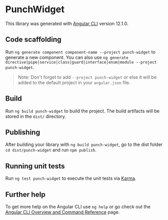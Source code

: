 # PunchWidget

This library was generated with [Angular CLI](https://github.com/angular/angular-cli) version 12.1.0.

## Code scaffolding

Run `ng generate component component-name --project punch-widget` to generate a new component. You can also use `ng generate directive|pipe|service|class|guard|interface|enum|module --project punch-widget`.
> Note: Don't forget to add `--project punch-widget` or else it will be added to the default project in your `angular.json` file. 

## Build

Run `ng build punch-widget` to build the project. The build artifacts will be stored in the `dist/` directory.

## Publishing

After building your library with `ng build punch-widget`, go to the dist folder `cd dist/punch-widget` and run `npm publish`.

## Running unit tests

Run `ng test punch-widget` to execute the unit tests via [Karma](https://karma-runner.github.io).

## Further help

To get more help on the Angular CLI use `ng help` or go check out the [Angular CLI Overview and Command Reference](https://angular.io/cli) page.
